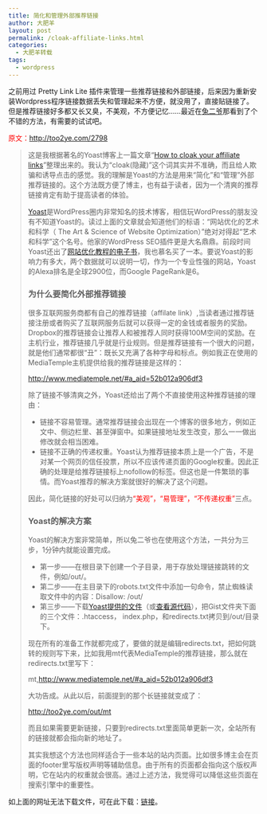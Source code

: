 ```yaml
---
title: 简化和管理外部推荐链接
author: 大肥羊
layout: post
permalink: /cloak-affiliate-links.html
categories:
  - 大肥羊转载
tags:
  - wordpress
---
```

之前用过 Pretty Link Lite 插件来管理一些推荐链接和外部链接，后来因为重新安装Wordpress程序链接数据丢失和管理起来不方便，就没用了，直接贴链接了。但是推荐链接好多都又长又臭，不美观，不方便记忆……最近在<a href="http://too2ye.com/2798" rel="nofollow" target="_blank">兔二爷</a>那看到了个不错的方法，有需要的试试吧。  


<span style = "color:red;">原文：http://too2ye.com/2798</span>

> 这是我根据著名的Yoast博客上一篇文章“<a href="https://yoast.com/cloak-affiliate-links/" rel="nofollow" target="_blank">How to cloak your affiliate links</a>”整理出来的。我认为“cloak(隐藏)”这个词其实并不准确，而且给人欺骗和诱导点击的感觉。我的理解是Yoast的方法是用来“简化”和“管理”外部推荐链接的。这个方法既方便了博主，也有益于读者，因为一个清爽的推荐链接肯定有助于提高读者的体验。
> 
> <a href="https://yoast.com/" rel="nofollow" target="_blank">Yoast</a>是WordPress圈内非常知名的技术博客，相信玩WordPress的朋友没有不知道Yoast的。读过上面的文章就会知道他们的标语：“网站优化的艺术和科学（ The Art &#038; Science of Website Optimization）”绝对对得起“艺术和科学”这个名号。他家的WordPress SEO插件更是大名鼎鼎。前段时间Yoast还出了<a href="https://yoast.com/wordpress/ebook-optimize-wordpress-site/" rel="nofollow" target="_blank">网站优化教程的电子书</a>，我也慕名买了一本。要说Yoast的影响力有多大，两个数据就可以说明一切，作为一个专业性强的网站，Yoast的Alexa排名是全球2900位，而Google PageRank是6。
> 
> ### 为什么要简化外部推荐链接
> 
> 很多互联网服务商都有自己的推荐链接（affilate link）,当读者通过推荐链接注册或者购买了互联网服务后就可以获得一定的金钱或者服务的奖励。Dropbox的推荐链接会让推荐人和被推荐人同时获得100M空间的奖励。在主机行业，推荐链接几乎就是行业规则。但是推荐链接有一个很大的问题，就是他们通常都很“丑”：既长又充满了各种字母和标点。例如我正在使用的MediaTemple主机提供给我的推荐链接是这样的：
> 
> http://www.mediatemple.net/#a_aid=52b012a906df3
> 
> 除了链接不够清爽之外，Yoast还给出了两个不直接使用这种推荐链接的理由：
> 
>   * 链接不容易管理。通常推荐链接会出现在一个博客的很多地方，例如正文中、侧边栏里、甚至弹窗中。如果链接地址发生改变，那么一一做出修改就会相当困难。
>   * 链接不正确的传递权重。Yoast认为推荐链接本质上是一个广告，不是对某一个网页的信任投票，所以不应该传递页面的Google权重。因此正确的处理是给推荐链接标上nofollow的标签。但这也是一件繁琐的事情。而Yoast推荐的解决方案就很好的解决了这个问题。
> 
> 因此，简化链接的好处可以归纳为<span style = "color:red;">“美观”，“易管理”，“不传递权重”</span>三点。
> 
> ### Yoast的解决方案
> 
> Yoast的解决方案非常简单，所以兔二爷也在使用这个方法，一共分为三步，1分钟内就能设置完成。
> 
>   * 第一步——在根目录下创建一个子目录，用于存放处理链接跳转的文件，例如/out/。
>   * 第二步——在主目录下的robots.txt文件中添加一句命令，禁止蜘蛛读取文件中的内容：Disallow: /out/
>   * 第三步——下载<a href="https://gist.github.com/jdevalk/5622742/download" rel="nofollow" target="_blank">Yoast提供的文件</a>（或<a href="https://gist.github.com/jdevalk/5622742" rel="nofollow" target="_blank">查看源代码</a>），把Gist文件夹下面的三个文件：.htaccess， index.php，和redirects.txt拷贝到/out/目录下。
> 
> 现在所有的准备工作就都完成了，要做的就是编辑redirects.txt，把如何跳转的规则写下来，比如我用mt代表MediaTemple的推荐链接，那么就在redirects.txt里写下：
> 
> mt,http://www.mediatemple.net/#a_aid=52b012a906df3
> 
> 大功告成。从此以后，前面提到的那个长链接就变成了：
> 
> http://too2ye.com/out/mt
> 
> 而且如果需要更新链接，只要到redirects.txt里面简单更新一次，全站所有的链接就都会指向新的地址了。
> 
> 其实我想这个方法也同样适合于一些本站的站内页面。比如很多博主会在页面的footer里写版权声明等辅助信息。由于所有的页面都会指向这个版权声明，它在站内的权重就会很高。通过上述方法，我觉得可以降低这些页面在搜索引擎中的重要性。 

如上面的网址无法下载文件，可在此下载：[链接][1]。

 [1]: https://cyhour.com/wp-content/uploads/files/out.rar